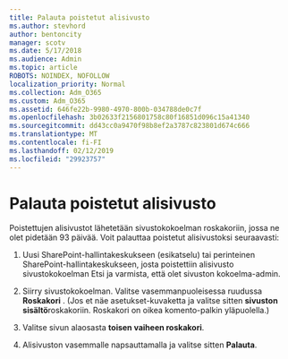 ```yaml
---
title: Palauta poistetut alisivusto
ms.author: stevhord
author: bentoncity
manager: scotv
ms.date: 5/17/2018
ms.audience: Admin
ms.topic: article
ROBOTS: NOINDEX, NOFOLLOW
localization_priority: Normal
ms.collection: Adm_O365
ms.custom: Adm_O365
ms.assetid: 646fe22b-9980-4970-800b-034788de0c7f
ms.openlocfilehash: 3b02633f2156801758c80f16851d096c15a41340
ms.sourcegitcommit: dd43cc0a9470f98b8ef2a3787c823801d674c666
ms.translationtype: MT
ms.contentlocale: fi-FI
ms.lasthandoff: 02/12/2019
ms.locfileid: "29923757"
---
```

# <a name="restore-a-deleted-subsite"></a>Palauta poistetut alisivusto

Poistettujen alisivustot lähetetään sivustokokoelman roskakoriin, jossa ne olet pidetään 93 päivää. Voit palauttaa poistetut alisivustoksi seuraavasti:
  
1. Uusi SharePoint-hallintakeskukseen (esikatselu) tai perinteinen SharePoint-hallintakeskukseen, josta poistettiin alisivusto sivustokokoelman Etsi ja varmista, että olet sivuston kokoelma-admin. 
    
2. Siirry sivustokokoelman. Valitse vasemmanpuoleisessa ruudussa **Roskakori** . (Jos et näe asetukset-kuvaketta ja valitse sitten **sivuston sisältö**roskakoriin. Roskakori on oikea komento-palkin yläpuolella.)
    
3. Valitse sivun alaosasta **toisen vaiheen roskakori**.
    
4. Alisivuston vasemmalle napsauttamalla ja valitse sitten **Palauta**.
    


